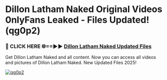 # Dillon Latham Naked Original Videos 0nlyFans Leaked - Files Updated! (qg0p2)

<h3>🔴 CLICK HERE 🌐==►► <a href="https://tinyurl.com/up5wt9bj" rel="nofollow">Dillon Latham Naked Updated Files</a></h3>

Get Dillon Latham Naked and all content. Now you can access all videos and pictures of Dillon Latham Naked. New Updated Files 2025!

[![qg0p2](https://i.imgur.com/ABiUzMV.gif)](https://tinyurl.com/up5wt9bj)
